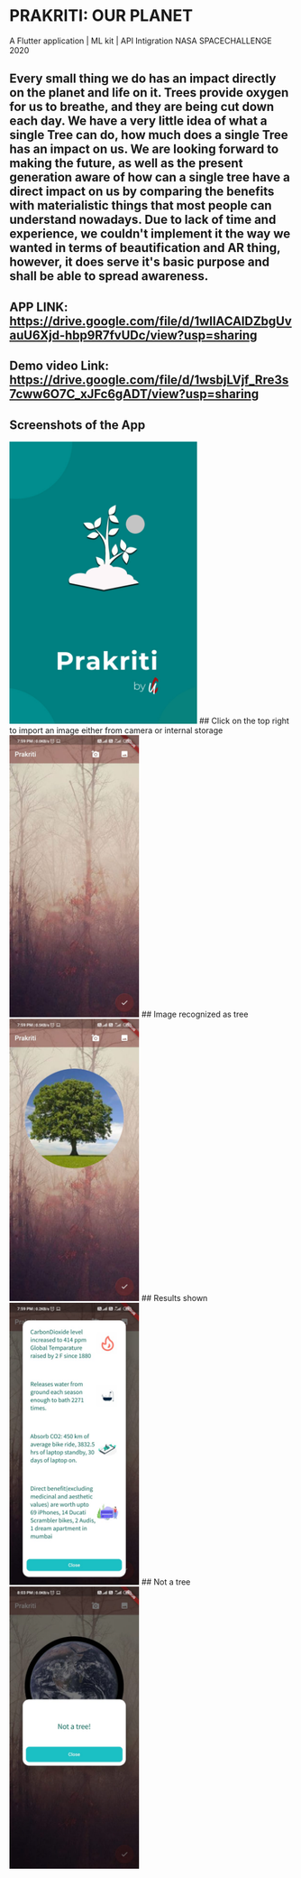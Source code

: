 # PRAKRITI: OUR PLANET
A Flutter application | ML kit | API Intigration
NASA SPACECHALLENGE 2020
## Every small thing we do has an impact directly on the planet and life on it. Trees provide oxygen for us to breathe, and they are being cut down each day. We have a very little idea of what a single Tree can do, how much does a single Tree has an impact on us. We are looking forward to making the future, as well as the present generation aware of how can a single tree have a direct impact on us by comparing the benefits with materialistic things that most people can understand nowadays. Due to lack of time and experience, we couldn't implement it the way we wanted in terms of beautification and AR thing, however, it does serve it's basic purpose and shall be able to spread awareness.

## APP LINK: https://drive.google.com/file/d/1wIlACAlDZbgUvauU6Xjd-hbp9R7fvUDc/view?usp=sharing
## Demo video Link: https://drive.google.com/file/d/1wsbjLVjf_Rre3s7cww6O7C_xJFc6gADT/view?usp=sharing

## Screenshots of the App
<img src="images/backg.jpeg" height="500">
## Click on the top right to import an image either from camera or internal storage
<img src="images/11.jpeg" height="500">
## Image recognized as tree
<img src="images/12.jpeg" height="500">
## Results shown
<img src="images/13.jpeg" height="500">
## Not a tree
<img src="images/14.jpeg" height="500">
